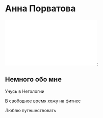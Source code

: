 # Анна Порватова
![фото](1B96B697-757C-456B-B19F-FE77689C9AB7.md):
## Немного обо мне
 Учусь в Нетологии

 В свободное время хожу на фитнес
 
 Люблю путешествовать